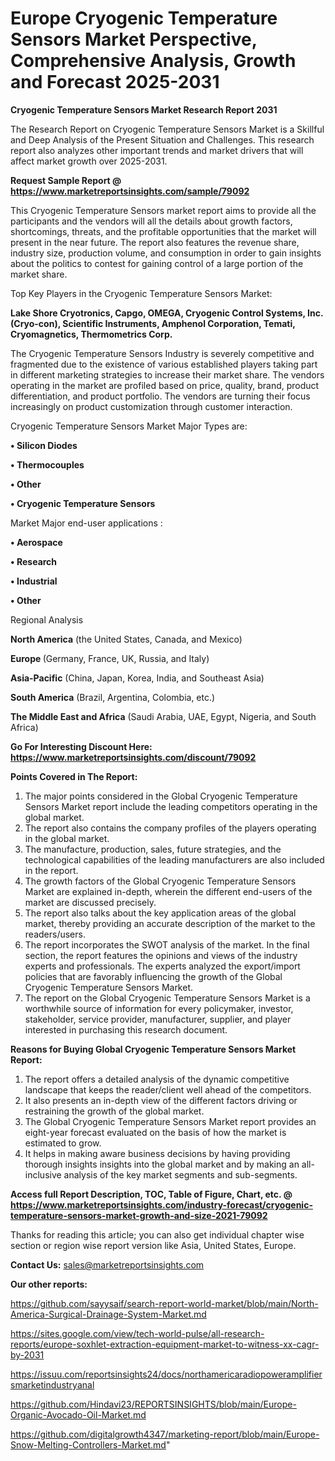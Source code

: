 # Europe Cryogenic Temperature Sensors Market Perspective, Comprehensive Analysis, Growth and Forecast 2025-2031

<strong>Cryogenic Temperature Sensors Market Research Report 2031</strong>

The Research Report on Cryogenic Temperature Sensors Market is a Skillful and Deep Analysis of the Present Situation and Challenges. This research report also analyzes other important trends and market drivers that will affect market growth over 2025-2031.

<strong>Request Sample Report @ <a href=https://www.marketreportsinsights.com/sample/79092>https://www.marketreportsinsights.com/sample/79092</a></strong>

This Cryogenic Temperature Sensors market report aims to provide all the participants and the vendors will all the details about growth factors, shortcomings, threats, and the profitable opportunities that the market will present in the near future. The report also features the revenue share, industry size, production volume, and consumption in order to gain insights about the politics to contest for gaining control of a large portion of the market share.

Top Key Players in the Cryogenic Temperature Sensors Market:

<strong>Lake Shore Cryotronics, Capgo, OMEGA, Cryogenic Control Systems, Inc. (Cryo-con), Scientific Instruments, Amphenol Corporation, Temati, Cryomagnetics, Thermometrics Corp.</strong>

The Cryogenic Temperature Sensors Industry is severely competitive and fragmented due to the existence of various established players taking part in different marketing strategies to increase their market share. The vendors operating in the market are profiled based on price, quality, brand, product differentiation, and product portfolio. The vendors are turning their focus increasingly on product customization through customer interaction.

Cryogenic Temperature Sensors Market Major Types are:

<strong>• Silicon Diodes

• Thermocouples

• Other

• Cryogenic Temperature Sensors</strong>

Market Major end-user applications :

<strong>• Aerospace

• Research

• Industrial

• Other</strong>

Regional Analysis

</u><strong><b>North America</b></strong> (the United States, Canada, and Mexico)

<strong><b>Europe </b></strong>(Germany, France, UK, Russia, and Italy)

<strong><b>Asia-Pacific</b></strong> (China, Japan, Korea, India, and Southeast Asia)

<strong><b>South America</b></strong> (Brazil, Argentina, Colombia, etc.)

<strong><b>The Middle East and Africa</b></strong> (Saudi Arabia, UAE, Egypt, Nigeria, and South Africa)

<strong>Go For Interesting Discount Here: <a href=https://www.marketreportsinsights.com/discount/79092>https://www.marketreportsinsights.com/discount/79092</a></strong>

<strong>Points Covered in The Report:</strong>
<ol>
  <li>The major points considered in the Global Cryogenic Temperature Sensors Market report include the leading competitors operating in the global market.</li>
  <li>The report also contains the company profiles of the players operating in the global market.</li>
  <li>The manufacture, production, sales, future strategies, and the technological capabilities of the leading manufacturers are also included in the report.</li>
  <li>The growth factors of the Global Cryogenic Temperature Sensors Market are explained in-depth, wherein the different end-users of the market are discussed precisely.</li>
  <li>The report also talks about the key application areas of the global market, thereby providing an accurate description of the market to the readers/users.</li>
  <li>The report incorporates the SWOT analysis of the market. In the final section, the report features the opinions and views of the industry experts and professionals. The experts analyzed the export/import policies that are favorably influencing the growth of the Global Cryogenic Temperature Sensors Market.</li>
  <li>The report on the Global Cryogenic Temperature Sensors Market is a worthwhile source of information for every policymaker, investor, stakeholder, service provider, manufacturer, supplier, and player interested in purchasing this research document.</li>
</ol>
<strong>Reasons for Buying Global Cryogenic Temperature Sensors Market Report:</strong>

<ol>
  <li>The report offers a detailed analysis of the dynamic competitive landscape that keeps the reader/client well ahead of the competitors.</li>
  <li>It also presents an in-depth view of the different factors driving or restraining the growth of the global market.</li>
  <li>The Global Cryogenic Temperature Sensors Market report provides an eight-year forecast evaluated on the basis of how the market is estimated to grow.</li>
  <li>It helps in making aware business decisions by having providing thorough insights insights into the global market and by making an all-inclusive analysis of the key market segments and sub-segments.</li>
</ol>
<strong>Access full Report Description, TOC, Table of Figure, Chart, etc. @ <a href=https://www.marketreportsinsights.com/industry-forecast/cryogenic-temperature-sensors-market-growth-and-size-2021-79092>https://www.marketreportsinsights.com/industry-forecast/cryogenic-temperature-sensors-market-growth-and-size-2021-79092</a></strong>


Thanks for reading this article; you can also get individual chapter wise section or region wise report version like Asia, United States, Europe.

<strong>Contact Us:</strong>
sales@marketreportsinsights.com

<strong>Our other reports:</strong>

<a href=https://github.com/sayysaif/search-report-world-market/blob/main/North-America-Surgical-Drainage-System-Market.md>https://github.com/sayysaif/search-report-world-market/blob/main/North-America-Surgical-Drainage-System-Market.md</a>

<a href=https://sites.google.com/view/tech-world-pulse/all-research-reports/europe-soxhlet-extraction-equipment-market-to-witness-xx-cagr-by-2031>https://sites.google.com/view/tech-world-pulse/all-research-reports/europe-soxhlet-extraction-equipment-market-to-witness-xx-cagr-by-2031</a>

<a href=https://issuu.com/reportsinsights24/docs/northamericaradiopoweramplifiersmarketindustryanal>https://issuu.com/reportsinsights24/docs/northamericaradiopoweramplifiersmarketindustryanal</a>

<a href=https://github.com/Hindavi23/REPORTSINSIGHTS/blob/main/Europe-Organic-Avocado-Oil-Market.md>https://github.com/Hindavi23/REPORTSINSIGHTS/blob/main/Europe-Organic-Avocado-Oil-Market.md</a>

<a href=https://github.com/digitalgrowth4347/marketing-report/blob/main/Europe-Snow-Melting-Controllers-Market.md>https://github.com/digitalgrowth4347/marketing-report/blob/main/Europe-Snow-Melting-Controllers-Market.md</a>"
